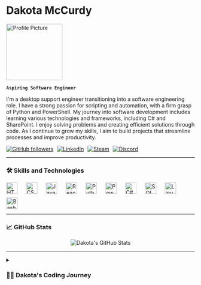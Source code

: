 # Dakota McCurdy

<img src="https://avatars.githubusercontent.com/u/109303754?v=4" alt="Profile Picture" width="150" />

**`Aspiring Software Engineer`**

I'm a desktop support engineer transitioning into a software engineering role. I have a strong passion for scripting and automation, with a firm grasp of Python and PowerShell. My journey into software development includes learning various technologies and frameworks, including C# and SharePoint. I enjoy solving problems and creating efficient solutions through code. As I continue to grow my skills, I aim to build projects that streamline processes and improve productivity.

<div style="display: flex; flex-wrap: wrap; gap: 10px;">
	<a href="https://github.com/mccurdyd?tab=followers">
		<img alt="GitHub followers" title="Follow me on GitHub" src="https://img.shields.io/badge/Follow%20me%20on%20GitHub-236ad3?style=for-the-badge&logo=github&logoColor=white" />
	</a>
	<a href="https://www.linkedin.com/in/dakotamccurdy">
		<img alt="LinkedIn" title="Connect on LinkedIn" src="https://img.shields.io/badge/Connect%20with%20me%20on%20LinkedIn-0077B5?style=for-the-badge&logo=linkedin&logoColor=white" />
	</a>
	<a href="https://steamcommunity.com/profiles/76561199005559013/">
		<img alt="Steam" title="Steam Profile" src="https://img.shields.io/badge/View%20my%20Steam%20Profile-000000?style=for-the-badge&logo=steam&logoColor=white" />
	</a>
	<a href="https://discord.com/users/itsmccurdy">
		<img alt="Discord" title="Discord Profile" src="https://img.shields.io/badge/Chat%20with%20me%20on%20Discord-7289DA?style=for-the-badge&logo=discord&logoColor=white" />
	</a>
</div>

---

### 🛠️ Skills and Technologies

<div style="display: flex; flex-wrap: wrap; gap: 10px;">
	<img align="left" alt="HTML" width="30px" style="padding-right:10px;" src="https://cdn.jsdelivr.net/gh/devicons/devicon/icons/html5/html5-plain.svg" />
	<img align="left" alt="CSS" width="30px" style="padding-right:10px;" src="https://cdn.jsdelivr.net/gh/devicons/devicon/icons/css3/css3-plain.svg" />
	<img align="left" alt="JavaScript" width="30px" style="padding-right:10px;" src="https://cdn.jsdelivr.net/gh/devicons/devicon/icons/javascript/javascript-plain.svg" />
	<img align="left" alt="React" width="30px" style="padding-right:10px;" src="https://cdn.jsdelivr.net/gh/devicons/devicon/icons/react/react-original.svg" />
	<img align="left" alt="Python" width="30px" style="padding-right:10px;" src="https://cdn.jsdelivr.net/gh/devicons/devicon/icons/python/python-plain.svg" />
	<img align="left" alt="PowerShell" width="30px" style="padding-right:10px;" src="https://cdn.jsdelivr.net/gh/devicons/devicon/icons/powershell/powershell-original.svg" />
	<img align="left" alt="C#" width="30px" style="padding-right:10px;" src="https://cdn.jsdelivr.net/gh/devicons/devicon/icons/csharp/csharp-original.svg" />
	<img align="left" alt="SQL" width="30px" style="padding-right:10px;" src="https://cdn.jsdelivr.net/gh/devicons/devicon/icons/mysql/mysql-original.svg" />
	<img align="left" alt="Linux" width="30px" style="padding-right:10px;" src="https://cdn.jsdelivr.net/gh/devicons/devicon/icons/linux/linux-original.svg" />
	<img align="left" alt="Bash" width="30px" style="padding-right:10px;" src="https://cdn.jsdelivr.net/gh/devicons/devicon/icons/bash/bash-original.svg" />
</div>

---

### 📈 GitHub Stats

<p align="center">
	<img src="https://github-readme-stats.vercel.app/api?username=mccurdyd&show_icons=true&theme=dark" alt="Dakota's GitHub Stats" />
</p>

---

<details>
	<summary><h3>👨‍💻 Dakota's Coding Journey</h3></summary>
	I started my coding journey while working as a Desktop Support Engineer. I began learning PowerShell to automate tasks and streamline processes. I then transitioned into Python to expand my scripting capabilities. I have since learned HTML, CSS, and JavaScript to build web applications. I am currently learning C# and SharePoint to develop enterprise applications. I am excited to continue growing my skills and building projects that solve real-world problems.
</details>

